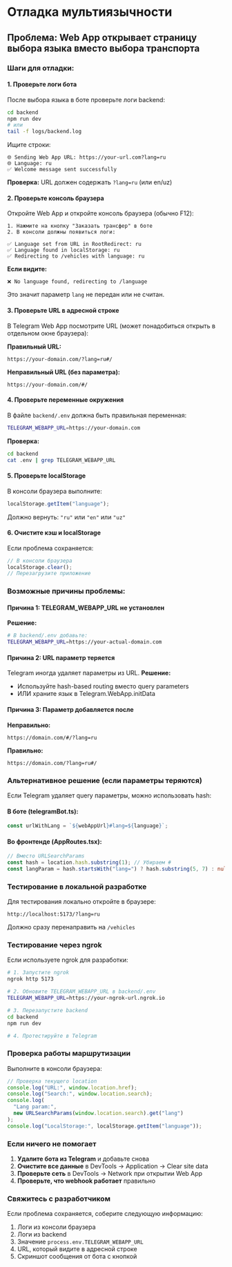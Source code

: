 # Отладка мультиязычности

## Проблема: Web App открывает страницу выбора языка вместо выбора транспорта

### Шаги для отладки:

#### 1. Проверьте логи бота

После выбора языка в боте проверьте логи backend:

```bash
cd backend
npm run dev
# или
tail -f logs/backend.log
```

Ищите строки:

```
🌐 Sending Web App URL: https://your-url.com?lang=ru
🌐 Language: ru
✅ Welcome message sent successfully
```

**Проверка:** URL должен содержать `?lang=ru` (или en/uz)

#### 2. Проверьте консоль браузера

Откройте Web App и откройте консоль браузера (обычно F12):

```
1. Нажмите на кнопку "Заказать трансфер" в боте
2. В консоли должны появиться логи:

✅ Language set from URL in RootRedirect: ru
✅ Language found in localStorage: ru
✅ Redirecting to /vehicles with language: ru
```

**Если видите:**

```
❌ No language found, redirecting to /language
```

Это значит параметр `lang` не передан или не считан.

#### 3. Проверьте URL в адресной строке

В Telegram Web App посмотрите URL (может понадобиться открыть в отдельном окне браузера):

**Правильный URL:**

```
https://your-domain.com/?lang=ru#/
```

**Неправильный URL (без параметра):**

```
https://your-domain.com/#/
```

#### 4. Проверьте переменные окружения

В файле `backend/.env` должна быть правильная переменная:

```bash
TELEGRAM_WEBAPP_URL=https://your-domain.com
```

**Проверка:**

```bash
cd backend
cat .env | grep TELEGRAM_WEBAPP_URL
```

#### 5. Проверьте localStorage

В консоли браузера выполните:

```javascript
localStorage.getItem("language");
```

Должно вернуть: `"ru"` или `"en"` или `"uz"`

#### 6. Очистите кэш и localStorage

Если проблема сохраняется:

```javascript
// В консоли браузера
localStorage.clear();
// Перезагрузите приложение
```

### Возможные причины проблемы:

#### Причина 1: TELEGRAM_WEBAPP_URL не установлен

**Решение:**

```bash
# В backend/.env добавьте:
TELEGRAM_WEBAPP_URL=https://your-actual-domain.com
```

#### Причина 2: URL параметр теряется

Telegram иногда удаляет параметры из URL. **Решение:**

- Используйте hash-based routing вместо query parameters
- ИЛИ храните язык в Telegram.WebApp.initData

#### Причина 3: Параметр добавляется после

**Неправильно:**

```
https://domain.com/#/?lang=ru
```

**Правильно:**

```
https://domain.com/?lang=ru#/
```

### Альтернативное решение (если параметры теряются)

Если Telegram удаляет query параметры, можно использовать hash:

#### В боте (telegramBot.ts):

```typescript
const urlWithLang = `${webAppUrl}#lang=${language}`;
```

#### Во фронтенде (AppRoutes.tsx):

```typescript
// Вместо URLSearchParams
const hash = location.hash.substring(1); // Убираем #
const langParam = hash.startsWith("lang=") ? hash.substring(5, 7) : null;
```

### Тестирование в локальной разработке

Для тестирования локально откройте в браузере:

```
http://localhost:5173/?lang=ru
```

Должно сразу перенаправить на `/vehicles`

### Тестирование через ngrok

Если используете ngrok для разработки:

```bash
# 1. Запустите ngrok
ngrok http 5173

# 2. Обновите TELEGRAM_WEBAPP_URL в backend/.env
TELEGRAM_WEBAPP_URL=https://your-ngrok-url.ngrok.io

# 3. Перезапустите backend
cd backend
npm run dev

# 4. Протестируйте в Telegram
```

### Проверка работы маршрутизации

Выполните в консоли браузера:

```javascript
// Проверка текущего location
console.log("URL:", window.location.href);
console.log("Search:", window.location.search);
console.log(
  "Lang param:",
  new URLSearchParams(window.location.search).get("lang")
);
console.log("LocalStorage:", localStorage.getItem("language"));
```

### Если ничего не помогает

1. **Удалите бота из Telegram** и добавьте снова
2. **Очистите все данные** в DevTools → Application → Clear site data
3. **Проверьте сеть** в DevTools → Network при открытии Web App
4. **Проверьте, что webhook работает** правильно

### Свяжитесь с разработчиком

Если проблема сохраняется, соберите следующую информацию:

1. Логи из консоли браузера
2. Логи из backend
3. Значение `process.env.TELEGRAM_WEBAPP_URL`
4. URL, который видите в адресной строке
5. Скриншот сообщения от бота с кнопкой

